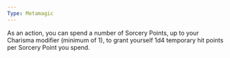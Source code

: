 ```yaml
---
Type: Metamagic
---
```

As an action, you can spend a number of Sorcery Points, up to your Charisma modifier (minimum of 1), to grant yourself 1d4 temporary hit points per Sorcery Point you spend.